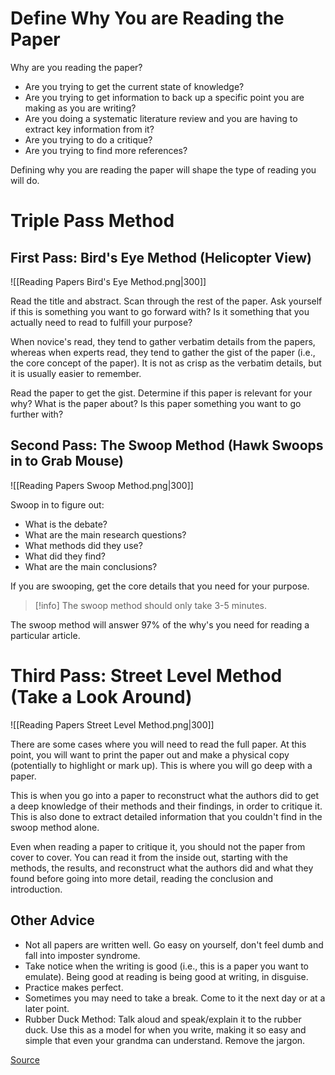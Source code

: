 # Define Why You are Reading the Paper

Why are you reading the paper?
* Are you trying to get the current state of knowledge?
* Are you trying to get information to back up a specific point you are making as you are writing?
* Are you doing a systematic literature review and you are having to extract key information from it?
* Are you trying to do a critique?
* Are you trying to find more references?

Defining why you are reading the paper will shape the type of reading you will do.

# Triple Pass Method

## First Pass: Bird's Eye Method (Helicopter View)

![[Reading Papers Bird's Eye Method.png|300]]

Read the title and abstract.  Scan through the rest of the paper.  Ask yourself if this is something you want to go forward with?  Is it something that you actually need to read to fulfill your purpose?

When novice's read, they tend to gather verbatim details from the papers, whereas when experts read, they tend to gather the gist of the paper (i.e., the core concept of the paper).  It is not as crisp as the verbatim details, but it is usually easier to remember.

Read the paper to get the gist.  Determine if this paper is relevant for your why?  What is the paper about?  Is this paper something you want to go further with?

## Second Pass: The Swoop Method (Hawk Swoops in to Grab Mouse)

![[Reading Papers Swoop Method.png|300]]

Swoop in to figure out:
* What is the debate?
* What are the main research questions?
* What methods did they use?
* What did they find?
* What are the main conclusions?

If you are swooping, get the core details that you need for your purpose.  

>[!info]
>The swoop method should only take 3-5 minutes.

The swoop method will answer 97% of the why's you need for reading a particular article.

# Third Pass: Street Level Method (Take a Look Around)

![[Reading Papers Street Level Method.png|300]]

There are some cases where you will need to read the full paper.  At this point, you will want to print the paper out and make a physical copy (potentially to highlight or mark up).  This is where you will go deep with a paper.  

This is when you go into a paper to reconstruct what the authors did to get a deep knowledge of their methods and their findings, in order to critique it.  This is also done to extract detailed information that you couldn't find in the swoop method alone.

Even when reading a paper to critique it, you should not the paper from cover to cover.  You can read it from the inside out, starting with the methods, the results, and reconstruct what the authors did and what they found before going into more detail, reading the conclusion and introduction.

## Other Advice

* Not all papers are written well.  Go easy on yourself, don't feel dumb and fall into imposter syndrome.  
* Take notice when the writing is good (i.e., this is a paper you want to emulate).  Being good at reading is being good at writing, in disguise.
* Practice makes perfect.
* Sometimes you may need to take a break.  Come to it the next day or at a later point.
* Rubber Duck Method: Talk aloud and speak/explain it to the rubber duck. Use this as a model for when you write, making it so easy and simple that even your grandma can understand.  Remove the jargon.

[Source](https://youtu.be/WVv2jWXW0K4?si=ETkpNcNydYvTwZTX)
